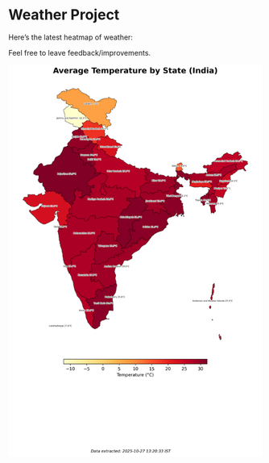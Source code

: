 # Weather Project

Here’s the latest heatmap of weather:

Feel free to leave feedback/improvements.

![India Heatmap](docs/assets/india_heatmap.png?v=FF244B)
